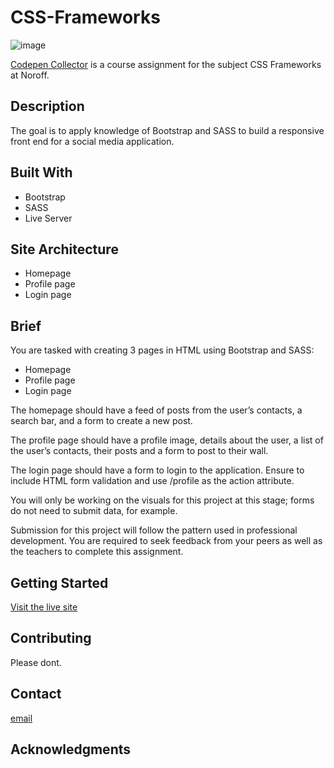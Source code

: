 # CSS-Frameworks

![image](https://github.com/donnybrilliant/Portfolio-1/blob/main/assets/images/project-exam-1-header.png)

[Codepen Collector](https://daniel-vier-css-frameworks.netlify.app/) is a course assignment for the subject CSS Frameworks at Noroff.

## Description

The goal is to apply knowledge of Bootstrap and SASS to build a responsive front end for a social media application.

## Built With

- Bootstrap
- SASS
- Live Server

## Site Architecture

- Homepage
- Profile page
- Login page

## Brief

You are tasked with creating 3 pages in HTML using Bootstrap and SASS:

- Homepage
- Profile page
- Login page

The homepage should have a feed of posts from the user’s contacts, a search bar, and a form to create a new post.

The profile page should have a profile image, details about the user, a list of the user’s contacts, their posts and a form to post to their wall.

The login page should have a form to login to the application. Ensure to include HTML form validation and use /profile as the action attribute.

You will only be working on the visuals for this project at this stage; forms do not need to submit data, for example.

Submission for this project will follow the pattern used in professional development. You are required to seek feedback from your peers as well as the teachers to complete this assignment.

## Getting Started

[Visit the live site](https://daniel-vier-css-frameworks.netlify.app/)

## Contributing

Please dont.

## Contact

[email](mailto:daniel.vier@gmail.com)

## Acknowledgments
